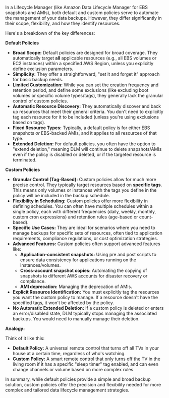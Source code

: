 In a Lifecycle Manager (like Amazon Data Lifecycle Manager for EBS snapshots and AMIs), both default and custom policies serve to automate the management of your data backups. However, they differ significantly in their scope, flexibility, and how they identify resources.

Here's a breakdown of the key differences:

**Default Policies**

* **Broad Scope:** Default policies are designed for broad coverage. They automatically target **all** applicable resources (e.g., all EBS volumes or EC2 instances) within a specified AWS Region, unless you explicitly define exclusion parameters.
* **Simplicity:** They offer a straightforward, "set it and forget it" approach for basic backup needs.
* **Limited Customization:** While you can set the creation frequency and retention period, and define some exclusions (like excluding boot volumes or specific volume types/tags), they generally lack the granular control of custom policies.
* **Automatic Resource Discovery:** They automatically discover and back up resources that meet their general criteria. You don't need to explicitly tag each resource for it to be included (unless you're using exclusions based on tags).
* **Fixed Resource Types:** Typically, a default policy is for either EBS snapshots *or* EBS-backed AMIs, and it applies to all resources of that type.
* **Extended Deletion:** For default policies, you often have the option to "extend deletion," meaning DLM will continue to delete snapshots/AMIs even if the policy is disabled or deleted, or if the targeted resource is terminated.

**Custom Policies**

* **Granular Control (Tag-Based):** Custom policies allow for much more precise control. They typically target resources based on **specific tags**. This means only volumes or instances with the tags you define in the policy will be included in the backup schedule.
* **Flexibility in Scheduling:** Custom policies offer more flexibility in defining schedules. You can often have multiple schedules within a single policy, each with different frequencies (daily, weekly, monthly, custom cron expressions) and retention rules (age-based or count-based).
* **Specific Use Cases:** They are ideal for scenarios where you need to manage backups for specific sets of resources, often tied to application requirements, compliance regulations, or cost optimization strategies.
* **Advanced Features:** Custom policies often support advanced features like:
    * **Application-consistent snapshots:** Using pre and post scripts to ensure data consistency for applications running on the instances/volumes.
    * **Cross-account snapshot copies:** Automating the copying of snapshots to different AWS accounts for disaster recovery or compliance.
    * **AMI deprecation:** Managing the deprecation of AMIs.
* **Explicit Resource Identification:** You must explicitly tag the resources you want the custom policy to manage. If a resource doesn't have the specified tags, it won't be affected by the policy.
* **No Automatic Extended Deletion:** If a custom policy is deleted or enters an error/disabled state, DLM typically stops managing the associated backups. You would need to manually manage their deletion.

**Analogy:**

Think of it like this:

* **Default Policy:** A universal remote control that turns off all TVs in your house at a certain time, regardless of who's watching.
* **Custom Policy:** A smart remote control that only turns off the TV in the living room if it has a specific "sleep timer" tag enabled, and can even change channels or volume based on more complex rules.

In summary, while default policies provide a simple and broad backup solution, custom policies offer the precision and flexibility needed for more complex and tailored data lifecycle management strategies.
